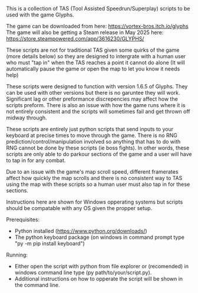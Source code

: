 This is a collection of TAS (Tool Assisted Speedrun/Superplay) scripts to be used with the game Glyphs.

The game can be downloaded from here: https://vortex-bros.itch.io/glyphs  
The game will also be getting a Steam release in May 2025 here: https://store.steampowered.com/app/3616230/GLYPHS/

These scripts are not for traditional TAS given some quirks of the game (more details below) so they are designed to intergrate with a human user who must "tap in" when the TAS reaches a point it cannot do alone (It will automatically pause the game or open the map to let you know it needs help) 

These scripts were designed to function with version 1.6.5 of Glyphs. They can be used with other versions but there is no garuntee they will work. Significant lag or other preformance discrepencies may affect how the scripts preform. There is also an issue with how the game runs where it is not entirely consistent and the scripts will sometimes fail and get thrown off midway through.

These scripts are entirely just python scripts that send inputs to your keyboard at precise times to move through the game. There is no RNG prediction/control/manipulation involved so anything that has to do with RNG cannot be done by these scripts (ie boss fights). In other words, these scripts are only able to do parkour sections of the game and a user will have to tap in for any combat.

Due to an issue with the game's map scroll speed, different framerates affect how quickly the map scrolls and there is no consistent way to TAS using the map with these scripts so a human user must also tap in for these sections.

Instructions here are shown for Windows opperating systems but scripts should be compatable with any OS given the propper setup.


Prerequisites:
- Python installed (https://www.python.org/downloads/)
- The python keyboard package (on windows in command prompt type "py -m pip install keyboard")

Running:
- Either open the script with python from file explorer or (recomended) in windows command line type (py path/to/your/script.py).
- Additional instructions on how to opperate the script will be shown in the command line.
